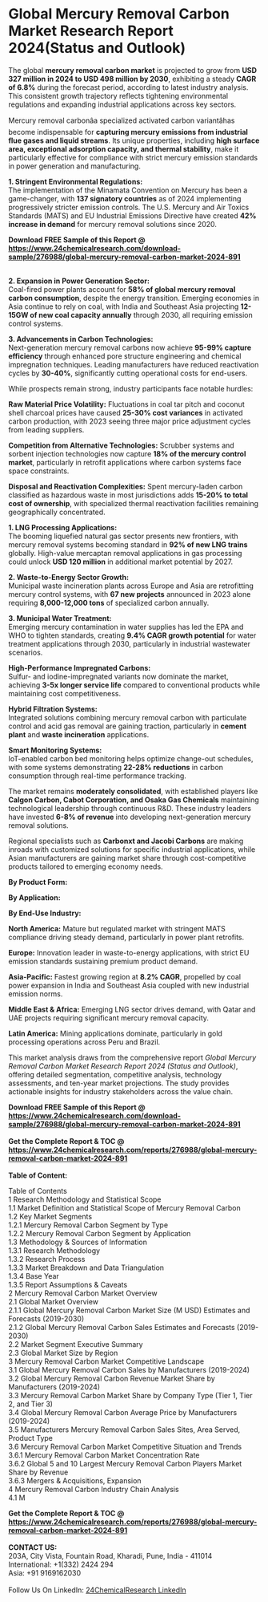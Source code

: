 <h1>Global Mercury Removal Carbon Market Research Report 2024(Status and Outlook)</h1><p>The global <strong>mercury removal carbon market</strong> is projected to grow from <strong>USD 327 million in 2024 to USD 498 million by 2030</strong>, exhibiting a steady <strong>CAGR of 6.8%</strong> during the forecast period, according to latest industry analysis. This consistent growth trajectory reflects tightening environmental regulations and expanding industrial applications across key sectors.</p><p>Mercury removal carbonâa specialized activated carbon variantâhas become indispensable for <strong>capturing mercury emissions from industrial flue gases and liquid streams</strong>. Its unique properties, including <strong>high surface area, exceptional adsorption capacity, and thermal stability</strong>, make it particularly effective for compliance with strict mercury emission standards in power generation and manufacturing.</p><p><strong>1. Stringent Environmental Regulations:</strong><br>
The implementation of the Minamata Convention on Mercury has been a game-changer, with <strong>137 signatory countries</strong> as of 2024 implementing progressively stricter emission controls. The U.S. Mercury and Air Toxics Standards (MATS) and EU Industrial Emissions Directive have created <strong>42% increase in demand</strong> for mercury removal solutions since 2020.</p><div><b>Download FREE Sample of this Report @ 
            <a href="https://www.24chemicalresearch.com/download-sample/276988/global-mercury-removal-carbon-market-2024-891">
            https://www.24chemicalresearch.com/download-sample/276988/global-mercury-removal-carbon-market-2024-891</a></b></div><br><p><strong>2. Expansion in Power Generation Sector:</strong><br>
Coal-fired power plants account for <strong>58% of global mercury removal carbon consumption</strong>, despite the energy transition. Emerging economies in Asia continue to rely on coal, with India and Southeast Asia projecting <strong>12-15GW of new coal capacity annually</strong> through 2030, all requiring emission control systems.</p><p><strong>3. Advancements in Carbon Technologies:</strong><br>
Next-generation mercury removal carbons now achieve <strong>95-99% capture efficiency</strong> through enhanced pore structure engineering and chemical impregnation techniques. Leading manufacturers have reduced reactivation cycles by <strong>30-40%</strong>, significantly cutting operational costs for end-users.</p><p>While prospects remain strong, industry participants face notable hurdles:</p><p><strong>Raw Material Price Volatility:</strong> Fluctuations in coal tar pitch and coconut shell charcoal prices have caused <strong>25-30% cost variances</strong> in activated carbon production, with 2023 seeing three major price adjustment cycles from leading suppliers.</p><p><strong>Competition from Alternative Technologies:</strong> Scrubber systems and sorbent injection technologies now capture <strong>18% of the mercury control market</strong>, particularly in retrofit applications where carbon systems face space constraints.</p><p><strong>Disposal and Reactivation Complexities:</strong> Spent mercury-laden carbon classified as hazardous waste in most jurisdictions adds <strong>15-20% to total cost of ownership</strong>, with specialized thermal reactivation facilities remaining geographically concentrated.</p><p><strong>1. LNG Processing Applications:</strong><br>
The booming liquefied natural gas sector presents new frontiers, with mercury removal systems becoming standard in <strong>92% of new LNG trains</strong> globally. High-value mercaptan removal applications in gas processing could unlock <strong>USD 120 million</strong> in additional market potential by 2027.</p><p><strong>2. Waste-to-Energy Sector Growth:</strong><br>
Municipal waste incineration plants across Europe and Asia are retrofitting mercury control systems, with <strong>67 new projects</strong> announced in 2023 alone requiring <strong>8,000-12,000 tons</strong> of specialized carbon annually.</p><p><strong>3. Municipal Water Treatment:</strong><br>
Emerging mercury contamination in water supplies has led the EPA and WHO to tighten standards, creating <strong>9.4% CAGR growth potential</strong> for water treatment applications through 2030, particularly in industrial wastewater scenarios.</p><p><strong>High-Performance Impregnated Carbons:</strong><br>
	Sulfur- and iodine-impregnated variants now dominate the market, achieving <strong>3-5x longer service life</strong> compared to conventional products while maintaining cost competitiveness.</p><p><strong>Hybrid Filtration Systems:</strong><br>
	Integrated solutions combining mercury removal carbon with particulate control and acid gas removal are gaining traction, particularly in <strong>cement plant</strong> and <strong>waste incineration</strong> applications.</p><p><strong>Smart Monitoring Systems:</strong><br>
	IoT-enabled carbon bed monitoring helps optimize change-out schedules, with some systems demonstrating <strong>22-28% reductions</strong> in carbon consumption through real-time performance tracking.</p><p>The market remains <strong>moderately consolidated</strong>, with established players like <strong>Calgon Carbon, Cabot Corporation, and Osaka Gas Chemicals</strong> maintaining technological leadership through continuous R&amp;D. These industry leaders have invested <strong>6-8% of revenue</strong> into developing next-generation mercury removal solutions.</p><p>Regional specialists such as <strong>Carbonxt and Jacobi Carbons</strong> are making inroads with customized solutions for specific industrial applications, while Asian manufacturers are gaining market share through cost-competitive products tailored to emerging economy needs.</p><p><strong>By Product Form:</strong></p><p><strong>By Application:</strong></p><p><strong>By End-Use Industry:</strong></p><p><strong>North America:</strong> Mature but regulated market with stringent MATS compliance driving steady demand, particularly in power plant retrofits.</p><p><strong>Europe:</strong> Innovation leader in waste-to-energy applications, with strict EU emission standards sustaining premium product demand.</p><p><strong>Asia-Pacific:</strong> Fastest growing region at <strong>8.2% CAGR</strong>, propelled by coal power expansion in India and Southeast Asia coupled with new industrial emission norms.</p><p><strong>Middle East &amp; Africa:</strong> Emerging LNG sector drives demand, with Qatar and UAE projects requiring significant mercury removal capacity.</p><p><strong>Latin America:</strong> Mining applications dominate, particularly in gold processing operations across Peru and Brazil.</p><p>This market analysis draws from the comprehensive report <em>Global Mercury Removal Carbon Market Research Report 2024 (Status and Outlook)</em>, offering detailed segmentation, competitive analysis, technology assessments, and ten-year market projections. The study provides actionable insights for industry stakeholders across the value chain.</p><div><b>Download FREE Sample of this Report @ 
            <a href="https://www.24chemicalresearch.com/download-sample/276988/global-mercury-removal-carbon-market-2024-891">
            https://www.24chemicalresearch.com/download-sample/276988/global-mercury-removal-carbon-market-2024-891</a></b></div><br><div><b>Get the Complete Report & TOC @ 
            <a href="https://www.24chemicalresearch.com/reports/276988/global-mercury-removal-carbon-market-2024-891">
            https://www.24chemicalresearch.com/reports/276988/global-mercury-removal-carbon-market-2024-891</a></b></div><br>
            <b>Table of Content:</b><p>Table of Contents<br />
1 Research Methodology and Statistical Scope<br />
1.1 Market Definition and Statistical Scope of Mercury Removal Carbon<br />
1.2 Key Market Segments<br />
1.2.1 Mercury Removal Carbon Segment by Type<br />
1.2.2 Mercury Removal Carbon Segment by Application<br />
1.3 Methodology & Sources of Information<br />
1.3.1 Research Methodology<br />
1.3.2 Research Process<br />
1.3.3 Market Breakdown and Data Triangulation<br />
1.3.4 Base Year<br />
1.3.5 Report Assumptions & Caveats<br />
2 Mercury Removal Carbon Market Overview<br />
2.1 Global Market Overview<br />
2.1.1 Global Mercury Removal Carbon Market Size (M USD) Estimates and Forecasts (2019-2030)<br />
2.1.2 Global Mercury Removal Carbon Sales Estimates and Forecasts (2019-2030)<br />
2.2 Market Segment Executive Summary<br />
2.3 Global Market Size by Region<br />
3 Mercury Removal Carbon Market Competitive Landscape<br />
3.1 Global Mercury Removal Carbon Sales by Manufacturers (2019-2024)<br />
3.2 Global Mercury Removal Carbon Revenue Market Share by Manufacturers (2019-2024)<br />
3.3 Mercury Removal Carbon Market Share by Company Type (Tier 1, Tier 2, and Tier 3)<br />
3.4 Global Mercury Removal Carbon Average Price by Manufacturers (2019-2024)<br />
3.5 Manufacturers Mercury Removal Carbon Sales Sites, Area Served, Product Type<br />
3.6 Mercury Removal Carbon Market Competitive Situation and Trends<br />
3.6.1 Mercury Removal Carbon Market Concentration Rate<br />
3.6.2 Global 5 and 10 Largest Mercury Removal Carbon Players Market Share by Revenue<br />
3.6.3 Mergers & Acquisitions, Expansion<br />
4 Mercury Removal Carbon Industry Chain Analysis<br />
4.1 M</p><div><b>Get the Complete Report & TOC @ 
            <a href="https://www.24chemicalresearch.com/reports/276988/global-mercury-removal-carbon-market-2024-891">
            https://www.24chemicalresearch.com/reports/276988/global-mercury-removal-carbon-market-2024-891</a></b></div><br><b>CONTACT US:</b><br>
            203A, City Vista, Fountain Road, Kharadi, Pune, India - 411014<br>
            International: +1(332) 2424 294<br>
            Asia: +91 9169162030 <br><br>
            Follow Us On LinkedIn: <a href="https://www.linkedin.com/company/24chemicalresearch/">24ChemicalResearch LinkedIn</a>